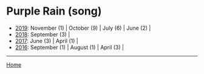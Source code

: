 # Purple Rain (song)

  * [2019](./purple-rain-song-2019.md): 
      November (1) | 
      October (9) | 
      July (6) | 
      June (2) | 
  * [2018](./purple-rain-song-2018.md): 
      September (3) | 
  * [2017](./purple-rain-song-2017.md): 
      June (3) | 
      April (1) | 
  * [2016](./purple-rain-song-2016.md): 
      September (1) | 
      August (1) | 
      April (3) | 

----

[Home](../)

